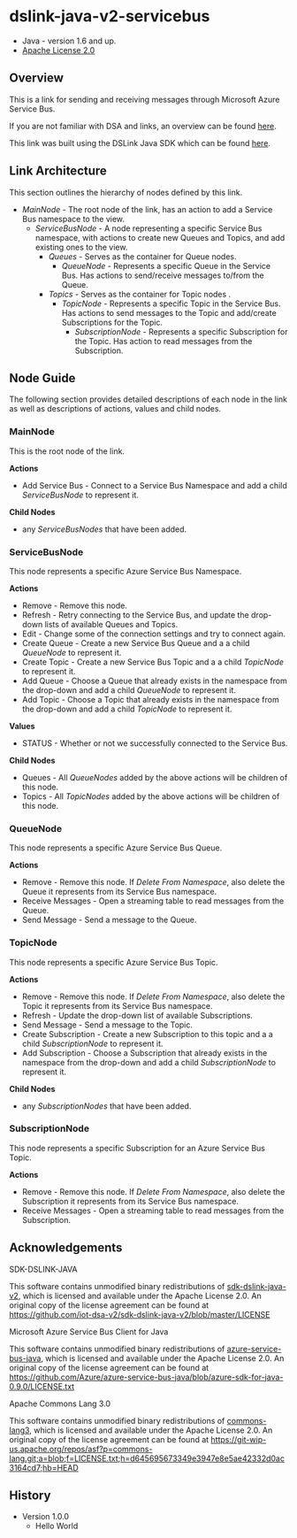 # dslink-java-v2-servicebus

* Java - version 1.6 and up.
* [Apache License 2.0](http://www.apache.org/licenses/LICENSE-2.0)


## Overview

This is a link for sending and receiving messages through Microsoft Azure Service Bus.

If you are not familiar with DSA and links, an overview can be found
[here](http://iot-dsa.org/get-started/how-dsa-works).

This link was built using the DSLink Java SDK which can be found
[here](https://github.com/iot-dsa-v2/sdk-dslink-java-v2).


## Link Architecture

This section outlines the hierarchy of nodes defined by this link.

- _MainNode_ - The root node of the link, has an action to add a Service Bus namespace to the view.
  - _ServiceBusNode_ - A node representing a specific Service Bus namespace, with actions to create new Queues and Topics, and add existing ones to the view.
    - _Queues_ - Serves as the container for Queue nodes.
      - _QueueNode_ - Represents a specific Queue in the Service Bus. Has actions to send/receive messages to/from the Queue.
    - _Topics_ - Serves as the container for Topic nodes .
      - _TopicNode_ - Represents a specific Topic in the Service Bus. Has actions to send messages to the Topic and add/create Subscriptions for the Topic.
        - _SubscriptionNode_ - Represents a specific Subscription for the Topic. Has action to read messages from the Subscription.


## Node Guide

The following section provides detailed descriptions of each node in the link as well as
descriptions of actions, values and child nodes.


### MainNode

This is the root node of the link.

**Actions**
- Add Service Bus - Connect to a Service Bus Namespace and add a child _ServiceBusNode_ to represent it. 

**Child Nodes**
 - any _ServiceBusNodes_ that have been added.

### ServiceBusNode

This node represents a specific Azure Service Bus Namespace.

**Actions**
- Remove - Remove this node.
- Refresh - Retry connecting to the Service Bus, and update the drop-down lists of available Queues and Topics.
- Edit - Change some of the connection settings and try to connect again.
- Create Queue - Create a new Service Bus Queue and a a child _QueueNode_ to represent it.
- Create Topic - Create a new Service Bus Topic and a a child _TopicNode_ to represent it.
- Add Queue - Choose a Queue that already exists in the namespace from the drop-down and add a child _QueueNode_ to represent it.
- Add Topic - Choose a Topic that already exists in the namespace from the drop-down and add a child _TopicNode_ to represent it.

**Values**
- STATUS - Whether or not we successfully connected to the Service Bus.

**Child Nodes**
- Queues - All _QueueNodes_ added by the above actions will be children of this node.
- Topics - All _TopicNodes_ added by the above actions will be children of this node.

### QueueNode

This node represents a specific Azure Service Bus Queue.

**Actions**
- Remove - Remove this node. If _Delete From Namespace_, also delete the Queue it represents from its Service Bus namespace.
- Receive Messages - Open a streaming table to read messages from the Queue.
- Send Message - Send a message to the Queue.

### TopicNode

This node represents a specific Azure Service Bus Topic.

**Actions**
- Remove - Remove this node. If _Delete From Namespace_, also delete the Topic it represents from its Service Bus namespace.
- Refresh - Update the drop-down list of available Subscriptions.
- Send Message - Send a message to the Topic.
- Create Subscription - Create a new Subscription to this topic and a a child _SubscriptionNode_ to represent it.
- Add Subscription - Choose a Subscription that already exists in the namespace from the drop-down and add a child _SubscriptionNode_ to represent it.

**Child Nodes**
 - any _SubscriptionNodes_ that have been added.
 
### SubscriptionNode

This node represents a specific Subscription for an Azure Service Bus Topic.

**Actions**
- Remove - Remove this node. If _Delete From Namespace_, also delete the Subscription it represents from its Service Bus namespace.
- Receive Messages - Open a streaming table to read messages from the Subscription.


## Acknowledgements

SDK-DSLINK-JAVA

This software contains unmodified binary redistributions of 
[sdk-dslink-java-v2](https://github.com/iot-dsa-v2/sdk-dslink-java-v2), which is licensed 
and available under the Apache License 2.0. An original copy of the license agreement can be found 
at https://github.com/iot-dsa-v2/sdk-dslink-java-v2/blob/master/LICENSE


Microsoft Azure Service Bus Client for Java

This software contains unmodified binary redistributions of 
[azure-service-bus-java](https://github.com/Azure/azure-service-bus-java/tree/azure-sdk-for-java-0.9.0), 
which is licensed and available under the Apache License 2.0. An original copy of the license agreement 
can be found at https://github.com/Azure/azure-service-bus-java/blob/azure-sdk-for-java-0.9.0/LICENSE.txt


Apache Commons Lang 3.0

This software contains unmodified binary redistributions of 
[commons-lang3](https://commons.apache.org/proper/commons-lang/), 
which is licensed and available under the Apache License 2.0. An original copy of the license agreement 
can be found at https://git-wip-us.apache.org/repos/asf?p=commons-lang.git;a=blob;f=LICENSE.txt;h=d645695673349e3947e8e5ae42332d0ac3164cd7;hb=HEAD

## History

* Version 1.0.0
  - Hello World

